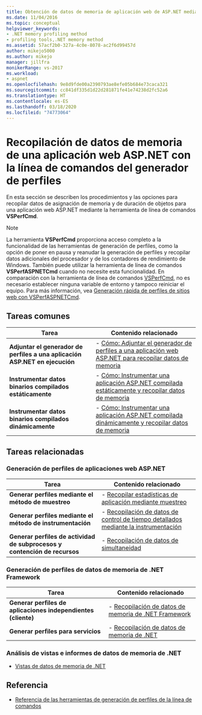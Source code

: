 ```yaml
---
title: Obtención de datos de memoria de aplicación web de ASP.NET mediante la línea de comandos del generador de perfiles
ms.date: 11/04/2016
ms.topic: conceptual
helpviewer_keywords:
- .NET memory profiling method
- profiling tools,.NET memory method
ms.assetid: 57acf2b0-327a-4c0e-8078-ac2f6d99457d
author: mikejo5000
ms.author: mikejo
manager: jillfra
monikerRange: vs-2017
ms.workload:
- aspnet
ms.openlocfilehash: 9e8d9fde00a2390793ae8efe05b684e73caca321
ms.sourcegitcommit: cc841df335d1d22d281871fe41e74238d2fc52a6
ms.translationtype: HT
ms.contentlocale: es-ES
ms.lasthandoff: 03/18/2020
ms.locfileid: "74773064"
---
```

# <a name="collect-memory-data-from-an-aspnet-web-application-by-using-the-profiler-command-line"></a>Recopilación de datos de memoria de una aplicación web ASP.NET con la línea de comandos del generador de perfiles
En esta sección se describen los procedimientos y las opciones para recopilar datos de asignación de memoria y de duración de objetos para una aplicación web ASP.NET mediante la herramienta de línea de comandos **VSPerfCmd**.

> [!NOTE]
> La herramienta **VSPerfCmd** proporciona acceso completo a la funcionalidad de las herramientas de generación de perfiles, como la opción de poner en pausa y reanudar la generación de perfiles y recopilar datos adicionales del procesador y de los contadores de rendimiento de Windows. También puede utilizar la herramienta de línea de comandos **VSPerfASPNETCmd** cuando no necesite esta funcionalidad. En comparación con la herramienta de línea de comandos [VSPerfCmd](../profiling/vsperfcmd.md), no es necesario establecer ninguna variable de entorno y tampoco reiniciar el equipo. Para más información, vea [Generación rápida de perfiles de sitios web con VSPerfASPNETCmd](../profiling/rapid-web-site-profiling-with-vsperfaspnetcmd.md).

## <a name="common-tasks"></a>Tareas comunes

|Tarea|Contenido relacionado|
|----------|---------------------|
|**Adjuntar el generador de perfiles a una aplicación ASP.NET en ejecución**|-   [Cómo: Adjuntar el generador de perfiles a una aplicación web ASP.NET para recopilar datos de memoria](../profiling/how-to-attach-the-profiler-to-an-aspnet-web-application-to-collect-memory-data-by-using-the-command-line.md)|
|**Instrumentar datos binarios compilados estáticamente**|-   [Cómo: Instrumentar una aplicación ASP.NET compilada estáticamente y recopilar datos de memoria](../profiling/how-to-instrument-a-statically-compiled-aspnet-app-and-collect-memory-data.md)|
|**Instrumentar datos binarios compilados dinámicamente**|-   [Cómo: Instrumentar una aplicación ASP.NET compilada dinámicamente y recopilar datos de memoria](../profiling/how-to-instrument-a-dynamically-compiled-aspnet-web-application-and-collect-memory-data.md)|

## <a name="related-tasks"></a>Tareas relacionadas

### <a name="profile-aspnet-web-applications"></a>Generación de perfiles de aplicaciones web ASP.NET

|Tarea|Contenido relacionado|
|----------|---------------------|
|**Generar perfiles mediante el método de muestreo**|-   [Recopilar estadísticas de aplicación mediante muestreo](../profiling/collecting-application-statistics-for-aspnet-using-the-profiler-sampling-method.md)|
|**Generar perfiles mediante el método de instrumentación**|-   [Recopilación de datos de control de tiempo detallados mediante la instrumentación](../profiling/collecting-detailed-timing-data-aspnet-profiler-instrumentation-method.md)|
|**Generar perfiles de actividad de subprocesos y contención de recursos**|-   [Recopilación de datos de simultaneidad](../profiling/collecting-concurrency-data-for-an-aspnet-web-application.md)|

### <a name="profile-net-framework-memory-data"></a>Generación de perfiles de datos de memoria de .NET Framework

|Tarea|Contenido relacionado|
|----------|---------------------|
|**Generar perfiles de aplicaciones independientes (cliente)**|-   [Recopilación de datos de memoria de .NET Framework](../profiling/collecting-dotnet-framework-memory-data-for-stand-alone-applications.md)|
|**Generar perfiles para servicios**|-   [Recopilación de datos de memoria de .NET](../profiling/collecting-memory-data-from-dotnet-framework-services-by-using-the-profiler-command-line.md)|

### <a name="analyze-net-memory-data-views-and-reports"></a>Análisis de vistas e informes de datos de memoria de .NET
- [Vistas de datos de memoria de .NET](../profiling/dotnet-memory-data-views.md)

## <a name="reference"></a>Referencia
- [Referencia de las herramientas de generación de perfiles de la línea de comandos](../profiling/command-line-profiling-tools-reference.md)
